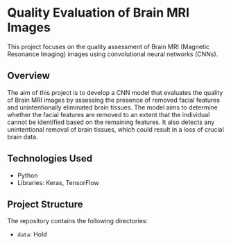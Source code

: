 # Quality Evaluation of Brain MRI Images

This project focuses on the quality assessment of Brain MRI (Magnetic Resonance Imaging) images using convolutional neural networks (CNNs).

## Overview

The aim of this project is to develop a CNN model that evaluates the quality of Brain MRI images by assessing the presence of removed facial features and unintentionally eliminated brain tissues. The model aims to determine whether the facial features are removed to an extent that the individual cannot be identified based on the remaining features. It also detects any unintentional removal of brain tissues, which could result in a loss of crucial brain data.

## Technologies Used

- Python
- Libraries: Keras, TensorFlow

## Project Structure

The repository contains the following directories:

- `data`: Hold
